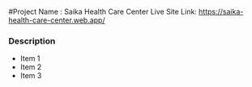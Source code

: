#Project Name : Saika Health Care Center
Live Site Link: https://saika-health-care-center.web.app/
 ### Description ###
* Item 1
* Item 2
* Item 3